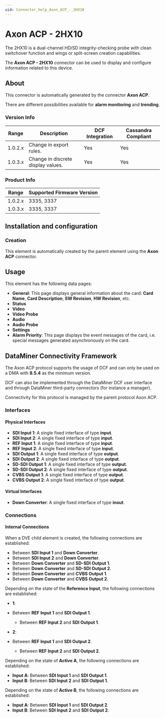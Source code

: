 ```yaml
---
uid: Connector_help_Axon_ACP_-_2HX10
---
```


# Axon ACP - 2HX10

The 2HX10 is a dual-channel HD/SD integrity-checking probe with clean switchover function and wings or split-screen creation capabilities.

The **Axon ACP - 2HX10** connector can be used to display and configure information related to this device.

## About

This connector is automatically generated by the connector **Axon ACP**.

There are different possibilities available for **alarm monitoring** and **trending**.

### Version Info

| Range     | Description                        | DCF Integration     | Cassandra Compliant     |
|------------------|------------------------------------|---------------------|-------------------------|
| 1.0.2.x          | Change in export rules.            | Yes                 | Yes                     |
| 1.0.3.x          | Change in discrete display values. | Yes                 | Yes                     |

### Product Info

| Range | Supported Firmware Version |
|------------------|-----------------------------|
| 1.0.2.x          | 3335, 3337                  |
| 1.0.3.x          | 3335, 3337                  |

## Installation and configuration

### Creation

This element is automatically created by the parent element using the **Axon ACP** connector.

## Usage

This element has the following data pages:

- **General**: This page displays general information about the card: **Card Name**, **Card Description**, **SW Revision**, **HW Revision**, etc.
- **Status**
- **Video**
- **Video Probe**
- **Audio**
- **Audio Probe**
- **Settings**
- **Alarm Priority**: This page displays the event messages of the card, i.e. special messages generated asynchronously on the card.

## DataMiner Connectivity Framework

The Axon ACP protocol supports the usage of DCF and can only be used on a DMA with **8.5.4** as the minimum version.

DCF can also be implemented through the DataMiner DCF user interface and through DataMiner third-party connectors (for instance a manager).

Connectivity for this protocol is managed by the parent protocol Axon ACP.

### Interfaces

#### Physical Interfaces

- **SDI Input 1**: A single fixed interface of type **input**.
- **SDI Input 2**: A single fixed interface of type **input**.
- **REF Input 1**: A single fixed interface of type **input**.
- **REF Input 2**: A single fixed interface of type **input**.
- **SDI Output 1**: A single fixed interface of type **output**.
- **SDI Output 2**: A single fixed interface of type **output**.
- **SD-SDI Output 1**: A single fixed interface of type **output**.
- **SD-SDI Output 2**: A single fixed interface of type **output**.
- **CVBS Output 1**: A single fixed interface of type **output**.
- **CVBS Output 2**: A single fixed interface of type **output**.

#### Virtual Interfaces

- **Down Converter**: A single fixed interface of type **inout**.

### Connections

#### Internal Connections

When a DVE child element is created, the following connections are established:

- Between **SDI Input 1** and **Down Converter**.
- Between **SDI Input 2** and **Down Converter**.
- Between **Down Converter** and **SD-SDI Output 1**.
- Between **Down Converter** and **SD-SDI Output 2**.
- Between **Down Converter** and **CVBS Output 1**.
- Between **Down Converter** and **CVBS Output 2**.

Depending on the state of the **Reference Input**, the following connections are established:

- **1**:

- Between **REF Input 1** and **SDI Output 1**.
  - Between **REF Input 2** and **SDI Output 1**.

- **2**:

- Between **REF Input 1** and **SDI Output 2**.
  - Between **REF Input 2** and **SDI Output 2**.

Depending on the state of **Active A**, the following connections are established:

- **Input A**: Between **SDI Input 1** and **SDI Output 1**.
- **Input B**: Between **SDI Input 2** and **SDI Output 1**.

Depending on the state of **Active B**, the following connections are established:

- **Input A**: Between **SDI Input 1** and **SDI Output 2**.
- **Input B**: Between **SDI Input 2** and **SDI Output 2**.
